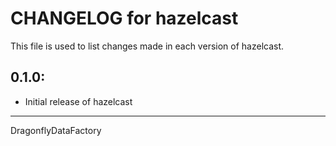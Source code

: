# CHANGELOG for hazelcast

This file is used to list changes made in each version of hazelcast.

## 0.1.0:

* Initial release of hazelcast

- - - 
DragonflyDataFactory
